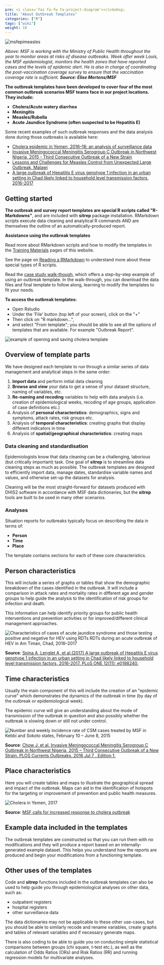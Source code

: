 ```yaml
---
pre: <i class='fas fa-fw fa-project-diagram'></i>&nbsp;
title: "About Outbreak Templates"
categories: ["R"]
tags: ["wiki"]
weight: 10
---
```

![msfepimeasles](images/msfepimeasles.jpg?width=30pc)

*Above: MSF is working with the Ministry of Public Health throughout the year to monitor areas at risks of disease outbreaks. 
Week after week Louis, the MSF epidemiologist, monitors the health zones that have reported cases and the levels of epidemic alert. 
He is also in charge of coordinating the post-vaccination coverage survey to ensure that the vaccination coverage rate is sufficient.* 
***Source: Elise Mertens/MSF***

**The outbreak templates have been developed to cover four of the most common outbreak scenarios MSF teams face in our project locations. 
They include:**

* **Cholera/Acute watery diarrhea**
* **Meningitis**
* **Measles/Rubella**
* **Acute Jaundice Syndrome (often suspected to be Hepatitis E)**

Some recent examples of such outbreak responses and the data analysis done during those outbreaks is available here:

* [Cholera epidemic in Yemen, 2016–18: an analysis of surveillance data](https://www.thelancet.com/journals/langlo/article/PIIS2214-109X(18)30230-4/fulltext)
* [Invasive Meningococcal Meningitis Serogroup C Outbreak in Northwest Nigeria, 2015 - Third Consecutive Outbreak of a New Strain](https://www.ncbi.nlm.nih.gov/pmc/articles/PMC4958021/?report=reader)
* [Lessons and Challenges for Measles Control from Unexpected Large Outbreak, Malawi](https://wwwnc.cdc.gov/eid/article/19/2/12-0301_article)
* [A large outbreak of Hepatitis E virus genotype 1 infection in an urban setting in Chad likely linked to household level transmission factors, 2016-2017](https://journals.plos.org/plosone/article?id=10.1371/journal.pone.0188240)


## Getting started

**The outbreak and survey report templates are special R scripts called "R-Markdowns"**, and are included with **sitrep** package installation. 
RMarkdown scripts execute data cleaning and analytical R commands AND are themselves the outline of an automatically-produced report.

**Assistance using the outbreak templates** 

Read more about RMarkdown scripts and how to modify the templates in the [Training Materials](https://r4epis.netlify.com/training/) pages of this website. 

See the page on [Reading a RMarkdown](https://r4epis.netlify.com/training/r_basics/rmarkdown_orientation/) to understand more about these special types of R scripts.  

Read the [case study walk-though](https://r4epis.netlify.com/training/walk-through/), which offers a step-by-step example of using an outbreak template.
In the walk-through, you can download the data files and final template to follow along, learning to modify the templates to fit your needs. 


**To access the outbreak templates:**

* Open Rstudio
* Under the 'File' button (top left of your screen), click on the "+" 
* Then click on "R markdown...", 
* and select "From template"; 
you should be able to see all the options of templates that are available. For example "Outbreak Report". 

![example of opening and saving cholera template](images/opening_template.gif?width=30pc)

## Overview of template parts

We have designed each template to run through a similar series of data management and analytical steps in the same order:

1. **Import data** and perform initial data cleaning
2. **Browse and view** your data to get a sense of your dataset structure, naming of variables, etc.
3. **Re-naming and recoding** variables to help with data analysis (i.e. creation of epidemiological weeks, recoding of age groups, application of case definitions etc.)
4. Analysis of **personal characteristics**: demographics, signs and symptoms, attack rates, risk groups etc.
5. Analysis of **temporal characteristics**: creating graphs that display different indicators in time
6. Analysis of **spatial/geographical characteristics**: creating maps


### Data cleaning and standardisation 

Epidemiologists know that data cleaning can be a challenging, laborious (but critically important) task. One goal of **sitrep** is to 
streamline data cleaning steps as much as possible. The outbreak templates are designed to efficiently import data, manage dates, 
standardise variable names and values, and otherwise set-up the datasets for analysis.

Cleaning will be the most straight-forward for datasets produced with DHIS2 software in accordance with MSF data dictionaries, but the 
**sitrep** tools are built to be used in many other scenarios. 

### Analyses 

Situation reports for outbreaks typically focus on describing the data in terms of:

* **Person**
* **Time**
* **Place** 

The template contains sections for each of these core characteristics.

## Person characteristics

This will include a series of graphs or tables that show the demographic breakdown of the cases identified in the outbreak.  It will include a comparison in attack rates and mortality rates in different age and gender groups to help guide the analysis to the identification of risk groups for infection and death. 

This information can help identify priority groups for public health interventions and prevention activities or for improved/different clinical management approaches.

![Characteristics of cases of acute jaundice syndrome and those testing positive and negative for HEV using RDTs RDTs during an acute outbreak of HEV in Am Timan, Chad, 2016–2017](images/hevperson.png?width=40pc)

**Source**: [Spina A, Lenglet A, et al.(2017) A large outbreak of Hepatitis E virus genotype 1 infection in an urban setting in Chad likely linked to household level transmission factors, 2016-2017. PLoS ONE 12(11): e0188240.](https://doi.org/10.1371/journal.pone.0188240)


## Time characteristics

Usually the main component of this will include the creation of an "epidemic curve" which demonstrates the dynamics of the outbreak in time (by day of the outbreak or epidemiological week).

The epidemic curve will give an understanding about the mode of transmission of the outbreak in question and also possibly whether the outbreak is slowing down or still not under control.

![Number and weekly incidence rate of CSM cases treated by MSF in Kebbi and Sokoto states, February 10 – June 8, 2015](images/epicurvemeningitis.jpg?width=40pc)

**Source**: [Chow J, et al. Invasive Meningococcal Meningitis Serogroup C Outbreak in Northwest Nigeria, 2015 – Third Consecutive Outbreak of a New Strain. PLOS Currents Outbreaks. 2016 Jul 7 . Edition 1.](10.1371/currents.outbreaks.06d10b6b4e690917d8b0a04268906143)


## Place characteristics

Here you will create tables and maps to illustrate the geographical spread and impact of the outbreak. Maps can aid in the identification of hotspots for the targeting or improvement of prevention and public health measures.

![Cholera in Yemen, 2017](images/cholerayemen.png?width=40pc)

**Source**: [MSF calls for increased response to cholera outbreak](https://www.msf.ie/article/yemen-msf-calls-increased-response-cholera-outbreak)


## Example data included in the templates

The outbreak templates are constructed so that you can run them with no modifications 
and they will produce a report based on an internally-generated example dataset. This helps you understand how the reports are produced 
and begin your modifications from a functioning template.


## Other uses of the templates

Code and **sitrep** functions included in the outbreak templates can also be used to help guide you through epidemiological analyses on other data, such as:

* outpatient registers
* hospital registers
* other surveillance data

The data dictionaries may not be applicable to these other use-cases, but you should be able to similarly recode and rename variables, create graphs and tables of relevant variables and if necessary generate maps.

There is also coding to be able to guide you on conducting simple statistical comparisons between groups (chi square, t-test etc.), as well as the calculation of Odds Ratios (ORs) and Risk Ratios (RR) and running regression models for multivariate analyses.
